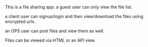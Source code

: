 This is a file sharing app. 
a guest user can only view the file list.

a client user can signup/login and then view/download the files using encrypted urls.

an OPS user can post files and view them as well.

Files can be viewed via HTML or an API view.